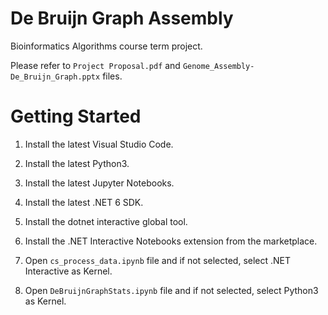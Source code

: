 # De Bruijn Graph Assembly
 Bioinformatics Algorithms course term project.
 
 Please refer to `Project Proposal.pdf` and `Genome_Assembly-De_Bruijn_Graph.pptx` files.
 
# Getting Started

1. Install the latest Visual Studio Code.

2. Install the latest Python3.

3. Install the latest Jupyter Notebooks.

4. Install the latest .NET 6 SDK.

5. Install the dotnet interactive global tool.

6. Install the .NET Interactive Notebooks extension from the marketplace.

7. Open `cs_process_data.ipynb` file and if not selected, select .NET Interactive as Kernel.

8. Open `DeBruijnGraphStats.ipynb` file and if not selected, select Python3 as Kernel.
